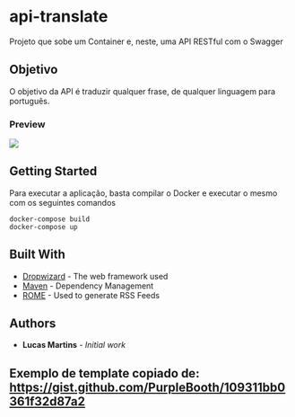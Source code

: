 
# api-translate

Projeto que sobe um Container e, neste, uma API RESTful com o Swagger
 
 ## Objetivo
 O objetivo da API é traduzir qualquer frase, de qualquer linguagem para português.

 ### Preview
 ![](swagger_ex.png)
## Getting Started

Para executar a aplicação, basta compilar o Docker e executar o mesmo com os seguintes comandos

```
docker-compose build
docker-compose up
```

## Built With

* [Dropwizard](http://www.dropwizard.io/1.0.2/docs/) - The web framework used
* [Maven](https://maven.apache.org/) - Dependency Management
* [ROME](https://rometools.github.io/rome/) - Used to generate RSS Feeds

## Authors

* **Lucas Martins** - *Initial work*


## Exemplo de template copiado de: https://gist.github.com/PurpleBooth/109311bb0361f32d87a2